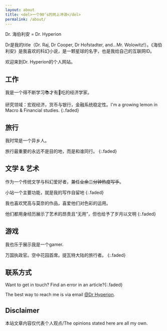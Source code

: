 ```yaml
---
layout: about
title: <del>一个90‘s的网上冲浪</del>
permalink: /about/
---
```

Dr. 海伯利安 = Dr. Hyperion 

Dr是我的title（Dr. Raj, Dr Cooper, Dr Hofstadter, and...Mr. Wolowitz!）。《海伯利安》是我喜欢的科幻小说，是一颗星球的名字，也是我给自己的互联网ID。

欢迎来到Dr. Hyperion的个人网站。


## 工作
我是一个得不断学习📚才有🍚吃的经济学家。

研究领域：宏观经济，货币与银行，金融系统稳定性。I'm a growing lemon in Macro & Financial studies.
{:.faded}


## 旅行
我时常是一个异乡人。

旅行最重要的永远不是目的地，而是和谁同行。
{:.faded}


## 文学 & 艺术
作为一个传统文学与科幻爱好者，<del>兼任业余三分钟热度写手</del>。

小站一个主要功能，就是我的写作自留地
{:.faded}

我也喜欢梵高与莫奈的作品，喜爱他们对色彩的运用。

他们都用身经历展示了艺术的昂贵且“无用”，但也给予了岁月以文明
{:.faded}

## 游戏
我也乐于展示我是一个gamer. 

万国执政官。空中花园首席。提瓦特大陆的旅行者。
{:.faded}



## 联系方式

Want to get in touch? Find an error in an article?{:.faded}

The best way to reach me is via email [@Dr Hyperion](mailto:yu.xiaoeconomics@gmail.com).

## Disclaimer
本站文章内容仅代表个人观点/The opinions stated here are all my own.
